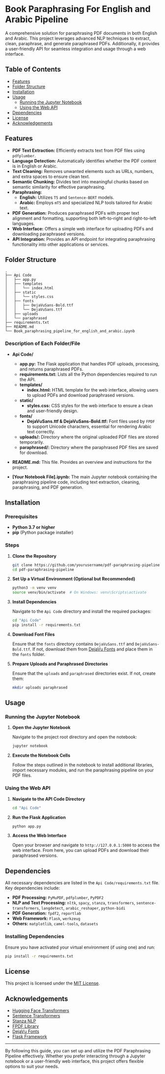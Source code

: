 # Book Paraphrasing For English and Arabic Pipeline

A comprehensive solution for paraphrasing PDF documents in both English and Arabic. This project leverages advanced NLP techniques to extract, clean, paraphrase, and generate paraphrased PDFs. Additionally, it provides a user-friendly API for seamless integration and usage through a web interface.

## Table of Contents

- [Features](#features)
- [Folder Structure](#folder-structure)
- [Installation](#installation)
- [Usage](#usage)
  - [Running the Jupyter Notebook](#running-the-jupyter-notebook)
  - [Using the Web API](#using-the-web-api)
- [Dependencies](#dependencies)
- [License](#license)
- [Acknowledgements](#acknowledgements)

## Features

- **PDF Text Extraction:** Efficiently extracts text from PDF files using `pdfplumber`.
- **Language Detection:** Automatically identifies whether the PDF content is in English or Arabic.
- **Text Cleaning:** Removes unwanted elements such as URLs, numbers, and extra spaces to ensure clean text.
- **Semantic Chunking:** Divides text into meaningful chunks based on semantic similarity for effective paraphrasing.
- **Paraphrasing:**
  - **English:** Utilizes `T5` and `Sentence-BERT` models.
  - **Arabic:** Employs `mT5` and specialized NLP tools tailored for Arabic text.
- **PDF Generation:** Produces paraphrased PDFs with proper text alignment and formatting, supporting both left-to-right and right-to-left languages.
- **Web Interface:** Offers a simple web interface for uploading PDFs and downloading paraphrased versions.
- **API Integration:** Provides an API endpoint for integrating paraphrasing functionality into other applications or services.

## Folder Structure

```
.
├── Api Code
│   ├── app.py
│   ├── templates
│   │   └── index.html
│   ├── static
│   │   └── styles.css
│   ├── fonts
│   │   ├── DejaVuSans-Bold.ttf
│   │   └── DejaVuSans.ttf
│   ├── uploads
│   └── paraphrased
├── requirements.txt
├── README.md
└── Book_paraphrasing_pipeline_for_english_and_arabic.ipynb
```

### Description of Each Folder/File

- **Api Code/**
  - **app.py:** The Flask application that handles PDF uploads, processing, and returns paraphrased PDFs.
  - **requirements.txt:** Lists all the Python dependencies required to run the API.
  - **templates/**
    - **index.html:** HTML template for the web interface, allowing users to upload PDFs and download paraphrased versions.
  - **static/**
    - **styles.css:** CSS styles for the web interface to ensure a clean and user-friendly design.
  - **fonts/**
    - **DejaVuSans.ttf & DejaVuSans-Bold.ttf:** Font files used by `FPDF` to support Unicode characters, essential for rendering Arabic text correctly.
  - **uploads/:** Directory where the original uploaded PDF files are stored temporarily.
  - **paraphrased/:** Directory where the paraphrased PDF files are saved for download.

- **README.md:** This file. Provides an overview and instructions for the project.

- **[Your Notebook File].ipynb:** The main Jupyter notebook containing the paraphrasing pipeline code, including text extraction, cleaning, paraphrasing, and PDF generation.

## Installation

### Prerequisites

- **Python 3.7 or higher**
- **pip** (Python package installer)

### Steps

1. **Clone the Repository**

   ```bash
   git clone https://github.com/yourusername/pdf-paraphrasing-pipeline.git
   cd pdf-paraphrasing-pipeline
   ```

2. **Set Up a Virtual Environment (Optional but Recommended)**

   ```bash
   python3 -m venv venv
   source venv/bin/activate  # On Windows: venv\Scripts\activate
   ```

3. **Install Dependencies**

   Navigate to the `Api Code` directory and install the required packages:

   ```bash
   cd "Api Code"
   pip install -r requirements.txt
   ```

4. **Download Font Files**

   Ensure that the `fonts` directory contains `DejaVuSans.ttf` and `DejaVuSans-Bold.ttf`. If not, download them from [DejaVu Fonts](https://dejavu-fonts.github.io/) and place them in the `fonts` folder.

5. **Prepare Uploads and Paraphrased Directories**

   Ensure that the `uploads` and `paraphrased` directories exist. If not, create them:

   ```bash
   mkdir uploads paraphrased
   ```

## Usage

### Running the Jupyter Notebook

1. **Open the Jupyter Notebook**

   Navigate to the project root directory and open the notebook:

   ```bash
   jupyter notebook
   ```

2. **Execute the Notebook Cells**

   Follow the steps outlined in the notebook to install additional libraries, import necessary modules, and run the paraphrasing pipeline on your PDF files.

### Using the Web API

1. **Navigate to the API Code Directory**

   ```bash
   cd "Api Code"
   ```

2. **Run the Flask Application**

   ```bash
   python app.py
   ```

3. **Access the Web Interface**

   Open your browser and navigate to `http://127.0.0.1:5000` to access the web interface. From here, you can upload PDFs and download their paraphrased versions.

## Dependencies

All necessary dependencies are listed in the `Api Code/requirements.txt` file. Key dependencies include:

- **PDF Processing:** `PyMuPDF`, `pdfplumber`, `PyPDF2`
- **NLP and Text Processing:** `nltk`, `spacy`, `stanza`, `transformers`, `sentence-transformers`, `langdetect`, `arabic_reshaper`, `python-bidi`
- **PDF Generation:** `fpdf2`, `reportlab`
- **Web Framework:** `Flask`, `werkzeug`
- **Others:** `matplotlib`, `camel-tools`, `datasets`

### Installing Dependencies

Ensure you have activated your virtual environment (if using one) and run:

```bash
pip install -r requirements.txt
```

## License

This project is licensed under the [MIT License](LICENSE).

## Acknowledgements

- [Hugging Face Transformers](https://huggingface.co/transformers/)
- [Sentence Transformers](https://www.sbert.net/)
- [Stanza NLP](https://stanfordnlp.github.io/stanza/)
- [FPDF Library](https://pyfpdf.readthedocs.io/)
- [DejaVu Fonts](https://dejavu-fonts.github.io/)
- [Flask Framework](https://flask.palletsprojects.com/)

---

By following this guide, you can set up and utilize the PDF Paraphrasing Pipeline effectively. Whether you prefer interacting through a Jupyter notebook or a user-friendly web interface, this project offers flexible options to suit your needs.